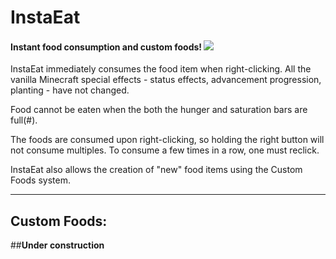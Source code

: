 # InstaEat
#### Instant food consumption and custom foods! ![](https://www.spigotmc.org/resources/instaeat.83645/)

InstaEat immediately consumes the food item when right-clicking. All the vanilla Minecraft special effects - status effects, advancement progression, planting - have not changed.

Food cannot be eaten when the both the hunger and saturation bars are full(#).

The foods are consumed upon right-clicking, so holding the right button will not consume multiples. To consume a few times in a row, one must reclick.

InstaEat also allows the creation of "new" food items using the Custom Foods system.
***
## **Custom Foods:**

##**Under construction**
